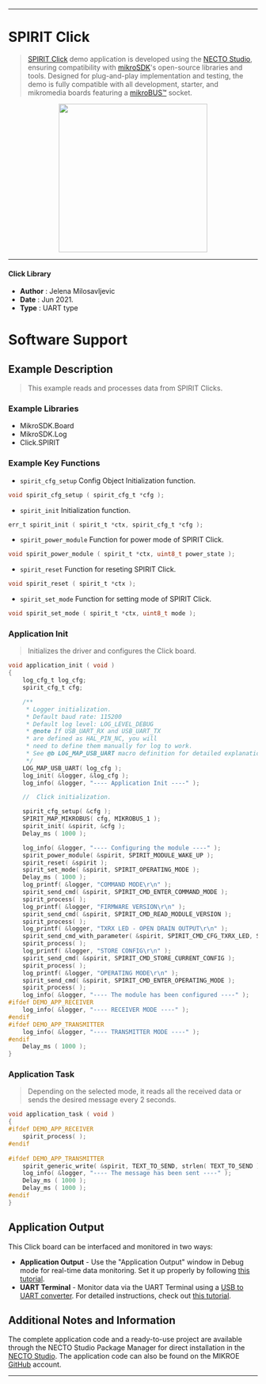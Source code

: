 
---
# SPIRIT Click

> [SPIRIT Click](https://www.mikroe.com/?pid_product=MIKROE-2568) demo application is developed using
the [NECTO Studio](https://www.mikroe.com/necto), ensuring compatibility with [mikroSDK](https://www.mikroe.com/mikrosdk)'s
open-source libraries and tools. Designed for plug-and-play implementation and testing, the demo is fully compatible with
all development, starter, and mikromedia boards featuring a [mikroBUS&trade;](https://www.mikroe.com/mikrobus) socket.

<p align="center">
  <img src="https://www.mikroe.com/?pid_product=MIKROE-2568&image=1" height=300px>
</p>

---

#### Click Library

- **Author**        : Jelena Milosavljevic
- **Date**          : Jun 2021.
- **Type**          : UART type

# Software Support

## Example Description

> This example reads and processes data from SPIRIT Clicks.

### Example Libraries

- MikroSDK.Board
- MikroSDK.Log
- Click.SPIRIT

### Example Key Functions

- `spirit_cfg_setup` Config Object Initialization function.
```c
void spirit_cfg_setup ( spirit_cfg_t *cfg );
```

- `spirit_init` Initialization function.
```c
err_t spirit_init ( spirit_t *ctx, spirit_cfg_t *cfg );
```

- `spirit_power_module` Function for power mode of SPIRIT Click.
```c
void spirit_power_module ( spirit_t *ctx, uint8_t power_state );
```

- `spirit_reset` Function for reseting SPIRIT Click.
```c
void spirit_reset ( spirit_t *ctx );
```

- `spirit_set_mode` Function for setting mode of SPIRIT Click.
```c
void spirit_set_mode ( spirit_t *ctx, uint8_t mode );
```

### Application Init

> Initializes the driver and configures the Click board.

```c
void application_init ( void ) 
{
    log_cfg_t log_cfg;
    spirit_cfg_t cfg;

    /** 
     * Logger initialization.
     * Default baud rate: 115200
     * Default log level: LOG_LEVEL_DEBUG
     * @note If USB_UART_RX and USB_UART_TX 
     * are defined as HAL_PIN_NC, you will 
     * need to define them manually for log to work. 
     * See @b LOG_MAP_USB_UART macro definition for detailed explanation.
     */
    LOG_MAP_USB_UART( log_cfg );
    log_init( &logger, &log_cfg );
    log_info( &logger, "---- Application Init ----" );

    //  Click initialization.

    spirit_cfg_setup( &cfg );
    SPIRIT_MAP_MIKROBUS( cfg, MIKROBUS_1 );
    spirit_init( &spirit, &cfg );
    Delay_ms ( 1000 );

    log_info( &logger, "---- Configuring the module ----" );
    spirit_power_module( &spirit, SPIRIT_MODULE_WAKE_UP );
    spirit_reset( &spirit );
    spirit_set_mode( &spirit, SPIRIT_OPERATING_MODE );
    Delay_ms ( 1000 );
    log_printf( &logger, "COMMAND MODE\r\n" );
    spirit_send_cmd( &spirit, SPIRIT_CMD_ENTER_COMMAND_MODE );
    spirit_process( );
    log_printf( &logger, "FIRMWARE VERSION\r\n" );
    spirit_send_cmd( &spirit, SPIRIT_CMD_READ_MODULE_VERSION );
    spirit_process( );
    log_printf( &logger, "TXRX LED - OPEN DRAIN OUTPUT\r\n" );
    spirit_send_cmd_with_parameter( &spirit, SPIRIT_CMD_CFG_TXRX_LED, SPIRIT_PCFG_TXRXLED_OPEN_DRAIN );
    spirit_process( );
    log_printf( &logger, "STORE CONFIG\r\n" );
    spirit_send_cmd( &spirit, SPIRIT_CMD_STORE_CURRENT_CONFIG );
    spirit_process( );
    log_printf( &logger, "OPERATING MODE\r\n" );
    spirit_send_cmd( &spirit, SPIRIT_CMD_ENTER_OPERATING_MODE );
    spirit_process( );
    log_info( &logger, "---- The module has been configured ----" );
#ifdef DEMO_APP_RECEIVER
    log_info( &logger, "---- RECEIVER MODE ----" );
#endif 
#ifdef DEMO_APP_TRANSMITTER
    log_info( &logger, "---- TRANSMITTER MODE ----" );
#endif 
    Delay_ms ( 1000 );
}
```

### Application Task

> Depending on the selected mode, it reads all the received data or sends the desired message every 2 seconds.

```c
void application_task ( void ) 
{
#ifdef DEMO_APP_RECEIVER
    spirit_process( );
#endif   
    
#ifdef DEMO_APP_TRANSMITTER 
    spirit_generic_write( &spirit, TEXT_TO_SEND, strlen( TEXT_TO_SEND ) );
    log_info( &logger, "---- The message has been sent ----" );
    Delay_ms ( 1000 );
    Delay_ms ( 1000 );
#endif
}
```

## Application Output

This Click board can be interfaced and monitored in two ways:
- **Application Output** - Use the "Application Output" window in Debug mode for real-time data monitoring.
Set it up properly by following [this tutorial](https://www.youtube.com/watch?v=ta5yyk1Woy4).
- **UART Terminal** - Monitor data via the UART Terminal using
a [USB to UART converter](https://www.mikroe.com/click/interface/usb?interface*=uart,uart). For detailed instructions,
check out [this tutorial](https://help.mikroe.com/necto/v2/Getting%20Started/Tools/UARTTerminalTool).

## Additional Notes and Information

The complete application code and a ready-to-use project are available through the NECTO Studio Package Manager for 
direct installation in the [NECTO Studio](https://www.mikroe.com/necto). The application code can also be found on
the MIKROE [GitHub](https://github.com/MikroElektronika/mikrosdk_click_v2) account.

---
